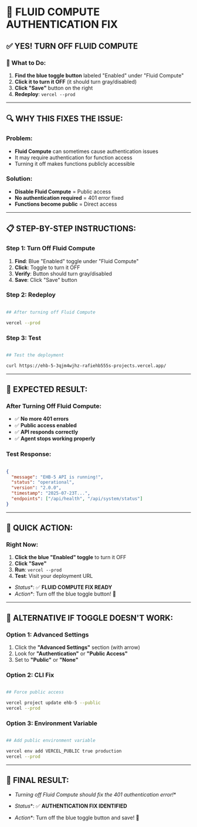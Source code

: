 # 🔧 **FLUID COMPUTE AUTHENTICATION FIX**

## ✅ **YES! TURN OFF FLUID COMPUTE**

### **🎯 What to Do:**

1. **Find the blue toggle button** labeled "Enabled" under "Fluid Compute"
2. **Click it to turn it OFF** (it should turn gray/disabled)
3. **Click "Save"** button on the right
4. **Redeploy**: `vercel --prod`

- --

## 🔍 **WHY THIS FIXES THE ISSUE:**

### **Problem:**

- **Fluid Compute** can sometimes cause authentication issues
- It may require authentication for function access
- Turning it off makes functions publicly accessible

### **Solution:**

- **Disable Fluid Compute** = Public access
- **No authentication required** = 401 error fixed
- **Functions become public** = Direct access

- --

## 📋 **STEP-BY-STEP INSTRUCTIONS:**

### **Step 1: Turn Off Fluid Compute**

1. **Find**: Blue "Enabled" toggle under "Fluid Compute"
2. **Click**: Toggle to turn it OFF
3. **Verify**: Button should turn gray/disabled
4. **Save**: Click "Save" button

### **Step 2: Redeploy**

```bash

## After turning off Fluid Compute

vercel --prod

```

### **Step 3: Test**

```bash

## Test the deployment

curl https://ehb-5-3qjm4wjhz-rafiehb555s-projects.vercel.app/

```

- --

## 🎯 **EXPECTED RESULT:**

### **After Turning Off Fluid Compute:**

- ✅ **No more 401 errors**
- ✅ **Public access enabled**
- ✅ **API responds correctly**
- ✅ **Agent stops working properly**

### **Test Response:**

```json

{
  "message": "EHB-5 API is running!",
  "status": "operational",
  "version": "2.0.0",
  "timestamp": "2025-07-23T...",
  "endpoints": ["/api/health", "/api/system/status"]
}

```

- --

## 🚀 **QUICK ACTION:**

### **Right Now:**

1. **Click the blue "Enabled" toggle** to turn it OFF
2. **Click "Save"**
3. **Run**: `vercel --prod`
4. **Test**: Visit your deployment URL

* *Status**: ✅ **FLUID COMPUTE FIX READY**
* *Action**: Turn off the blue toggle button! 🚀

- --

## 🔧 **ALTERNATIVE IF TOGGLE DOESN'T WORK:**

### **Option 1: Advanced Settings**

1. Click the **"Advanced Settings"** section (with arrow)
2. Look for **"Authentication"** or **"Public Access"**
3. Set to **"Public"** or **"None"**

### **Option 2: CLI Fix**

```bash

## Force public access

vercel project update ehb-5 --public
vercel --prod

```

### **Option 3: Environment Variable**

```bash

## Add public environment variable

vercel env add VERCEL_PUBLIC true production
vercel --prod

```

- --

## 🎉 **FINAL RESULT:**

* *Turning off Fluid Compute should fix the 401 authentication error!**

* *Status**: ✅ **AUTHENTICATION FIX IDENTIFIED**
* *Action**: Turn off the blue toggle button and save! 🚀
